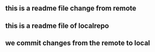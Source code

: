 ## this is a readme file change from remote
## this is a readme file of localrepo
## we commit changes from the remote to local
